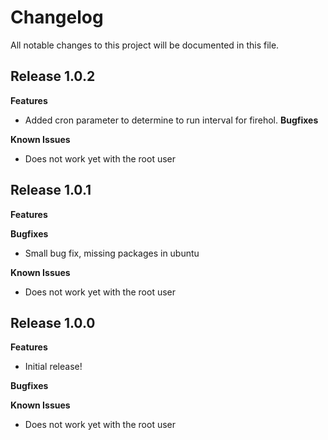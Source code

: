 # Changelog

All notable changes to this project will be documented in this file.

## Release 1.0.2

**Features**
 * Added cron parameter to determine to run interval for firehol.
**Bugfixes**

**Known Issues**
 * Does not work yet with the root user

## Release 1.0.1

**Features**

**Bugfixes**
 * Small bug fix, missing packages in ubuntu

**Known Issues**
 * Does not work yet with the root user

## Release 1.0.0

**Features**
 * Initial release!

**Bugfixes**

**Known Issues**
 * Does not work yet with the root user
